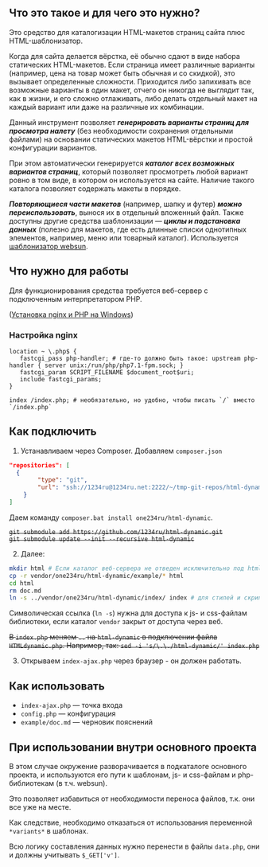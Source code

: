 ## Что это такое и для чего это нужно?

Это средство для каталогизации HTML-макетов страниц сайта плюс HTML-шаблонизатор.

Когда для сайта делается вёрстка, её обычно сдают в виде набора статических HTML-макетов. Если страница имеет различные варианты (например, цена на товар может быть обычная и со скидкой), это вызывает определенные сложности. Приходится либо запихивать все возможные варианты в один макет, отчего он никогда не выглядит так, как в жизни, и его сложно отлаживать, либо делать отдельный макет на каждый вариант или даже на различные их комбинации.

Данный инструмент позволяет ***генерировать варианты страниц для просмотра налету*** (без необходимости сохранения отдельными файлами) на основании статических макетов HTML-вёрстки и простой конфигурации вариантов.

При этом автоматически генерируется ***каталог всех возможных вариантов страниц***, который позволяет просмотреть любой вариант ровно в том виде, в котором он используется на сайте. Наличие такого каталога позволяет содержать макеты в порядке. 

***Повторяющиеся части макетов*** (например, шапку и футер) ***можно переиспользовать***, вынося их в отдельный вложенный файл. Также доступны другие средства шаблонизации — ***циклы и подстановка данных*** (полезно для макетов, где есть длинные списки однотипных элементов, например, меню или товарный каталог). Используется [шаблонизатор websun](http://webew.ru/articles/3609.webew).


## Что нужно для работы

Для функционирования средства требуется веб-сервер с подключенным интерпретатором PHP.

([Установка nginx и PHP на Windows](https://gist.github.com/1234ru/7d54192e375d8e703d14c063e56e614f))

### Настройка nginx

```nginx
location ~ \.php$ {
   fastcgi_pass php-handler; # где-то должно быть такое: upstream php-handler { server unix:/run/php/php7.1-fpm.sock; }
   fastcgi_param SCRIPT_FILENAME $document_root$uri;
   include fastcgi_params;
}

index /index.php; # необязательно, но удобно, чтобы писать `/` вместо `/index.php`
```

## Как подключить

1. Устанавливаем через Composer. 
 Добавляем `composer.json`
```json
"repositories": [
  {
        "type": "git",
        "url": "ssh://1234ru@1234ru.net:2222/~/tmp-git-repos/html-dynamic/"
    }
]
```
Даем команду `composer.bat install one234ru/html-dynamic`.

~~`git submodule add https://github.com/1234ru/html-dynamic.git`  
   `git submodule update --init --recursive html-dynamic`~~

2. Далее:
```bash
mkdir html # Если каталог веб-сервера не отведен исключительно под html
cp -r vendor/one234ru/html-dynamic/example/* html
cd html
rm doc.md
ln -s ../vendor/one234ru/html-dynamic/index/ index # для стилей и скриптов индекса 
```

Символическая ссылка (`ln -s`) нужна для доступа к js- и css-файлам библиотеки, если каталог `vendor` закрыт от доступа через веб.

~~В `index.php` меняем `..` на `html-dynamic` в подключении файла `HTMLdynamic.php`.
   Например, так: `sed -i 's/\.\./html-dynamic/' index.php`~~

3. Открываем `index-ajax.php` через браузер - он должен работать.


## Как использовать

* `index-ajax.php` — точка входа
* `config.php` — конфигурация
* `example/doc.md` — черновик пояснений

## При использовании внутри основного проекта

В этом случае окружение разворачивается в подкаталоге основного проекта, и используются его
пути к шаблонам, js- и css-файлам и php-библиотекам (в т.ч. websun).

Это позволяет избавиться от необходимости переноса файлов, т.к. они все уже на месте.

Как следствие, необходимо отказаться от использования переменной `*variants*` в шаблонах.

Всю логику составления данных нужно перенести в файлы `data.php`, они и должны учитывать
`$_GET['v']`.
